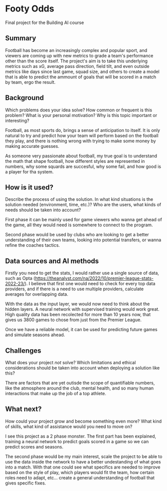 <!-- This is the markdown template for the final project of the Building AI course, 
created by Reaktor Innovations and University of Helsinki. 
Copy the template, paste it to your GitHub README and edit! -->

# Footy Odds

Final project for the Building AI course

## Summary

Football has become an increasingly complex and popular sport, and viewers are coming up with new metrics to grade a team's performance other than the score itself. The project's aim is to take this underlying metrics such as xG, average pass direction, field tilt, and even outside metrics like days since last game, squad size, and others to create a model that is able to predict the ammount of goals that will be scored in a match by team, ergo the result. 


## Background

Which problems does your idea solve? How common or frequent is this problem? What is your personal motivation? Why is this topic important or interesting?

Football, as most sports do, brings a sense of anticipation to itself. It is only natural to try and predict how your team will perform based on the football they play, and there is nothing wrong with trying to make some money by making accurate guesses. 

As someone very passionate about football, my true goal is to understand the math that shape football, how different styles are represented in numbers, why some squards are succesful, why some fail, and how good is a player for tha system.


## How is it used?

Describe the process of using the solution. In what kind situations is the solution needed (environment, time, etc.)? Who are the users, what kinds of needs should be taken into account?

First phase it can be mainly used for game viewers who wanna get ahead of the game, all they would need is somewhere to connect to the program.

Second phase would be used by clubs who are looking to get a better understanding of their own teams, looking into potential transfers, or wanna refine the coaches tactics.


## Data sources and AI methods
Firstly you need to get the stats, I would rather use a single source of data, such as Opta (https://theanalyst.com/na/2022/10/premier-league-stats-2022-23/). I believe that first one would need to check for every top data providers, and if there is a need to use multiple providers, calculate averages for overlapping data.

With the data as the input layer, we would now need to think about the hidden layers. A neural network with supervised training would work great. High quality data has been recolected for more than 10 years now, that gives us 3800 games to chose from just from the Premier League. 

Once we have a reliable model, it can be used for predicting future games and simulate seasons ahead. 

## Challenges

What does your project _not_ solve? Which limitations and ethical considerations should be taken into account when deploying a solution like this?

There are factors that are yet outisde the scope of quantifiable numbers, like the atmosphere around the club, mental health, and so many human interactions that make up the job of a top athlete.

## What next?

How could your project grow and become something even more? What kind of skills, what kind of assistance would you  need to move on? 

I see this project as a 2 phase monster. The first part has been explained, training a neural network to predict goals scored in a game so we can predict scores and seasons.

The second phase would be my main interest, scale the project to be able to use the data inside the network to have a better undestanding of what goes into a match. With that one could see what specifics are needed to improve based on the style of play, which players would fit the team, how certain roles need to adapt, etc... create a general understanding of football that gives specific fixes.

